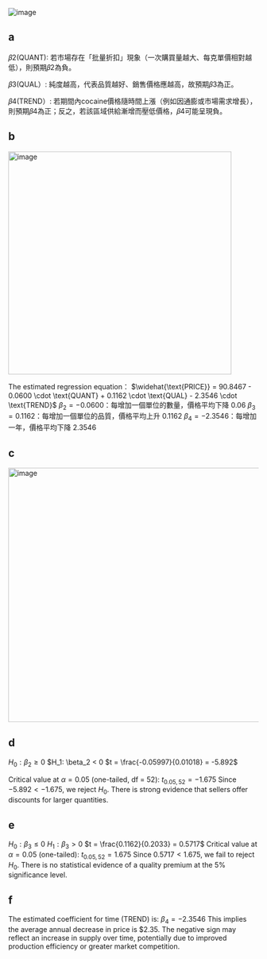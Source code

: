 ![image](https://github.com/user-attachments/assets/cd0f774c-8fdb-4302-a861-474eebdefccc)


## a

𝛽2(QUANT):
若市場存在「批量折扣」現象（一次購買量越大、每克單價相對越低），則預期𝛽2為負。

𝛽3(QUAL）:
純度越高，代表品質越好、銷售價格應越高，故預期𝛽3為正。

𝛽4(TREND）:
若期間內cocaine價格隨時間上漲（例如因通膨或市場需求增長），則預期𝛽4為正；反之，若該區域供給漸增而壓低價格，𝛽4可能呈現負。

## b

<img width="449" alt="image" src="https://github.com/user-attachments/assets/2794dc4e-af06-414e-ad09-d16a21f7b1eb" />

The estimated regression equation：
$\widehat{\text{PRICE}} = 90.8467 - 0.0600 \cdot \text{QUANT} + 0.1162 \cdot \text{QUAL} - 2.3546 \cdot \text{TREND}$
$\beta_2 = -0.0600$：每增加一個單位的數量，價格平均下降 $0.06$
$\beta_3 = 0.1162$：每增加一個單位的品質，價格平均上升 $0.1162$
$\beta_4 = -2.3546$：每增加一年，價格平均下降 $2.3546$


## c

<img width="512" alt="image" src="https://github.com/user-attachments/assets/1b2377ef-fe04-4a33-94f2-291cf6cd067b" />

## d

$H_0: \beta_2 \geq 0$
$H_1: \beta_2 < 0
$t = \frac{-0.05997}{0.01018} = -5.892$

Critical value at $\alpha = 0.05$ (one-tailed, df = 52): $t_{0.05, 52} = -1.675$
Since $-5.892 < -1.675$, we reject $H_0$. 
There is strong evidence that sellers offer discounts for larger quantities.

## e

$H_0: \beta_3 \leq 0$
$H_1: \beta_3 > 0$
$t = \frac{0.1162}{0.2033} = 0.5717$
Critical value at $\alpha = 0.05$ (one-tailed): $t_{0.05, 52} = 1.675$
Since $0.5717 < 1.675$, we fail to reject $H_0$. 
There is no statistical evidence of a quality premium at the 5% significance level.

## f

The estimated coefficient for time (TREND) is:
$\beta_4 = -2.3546$
This implies the average annual decrease in price is \$2.35.
The negative sign may reflect an increase in supply over time, potentially due to improved production efficiency or greater market competition.
